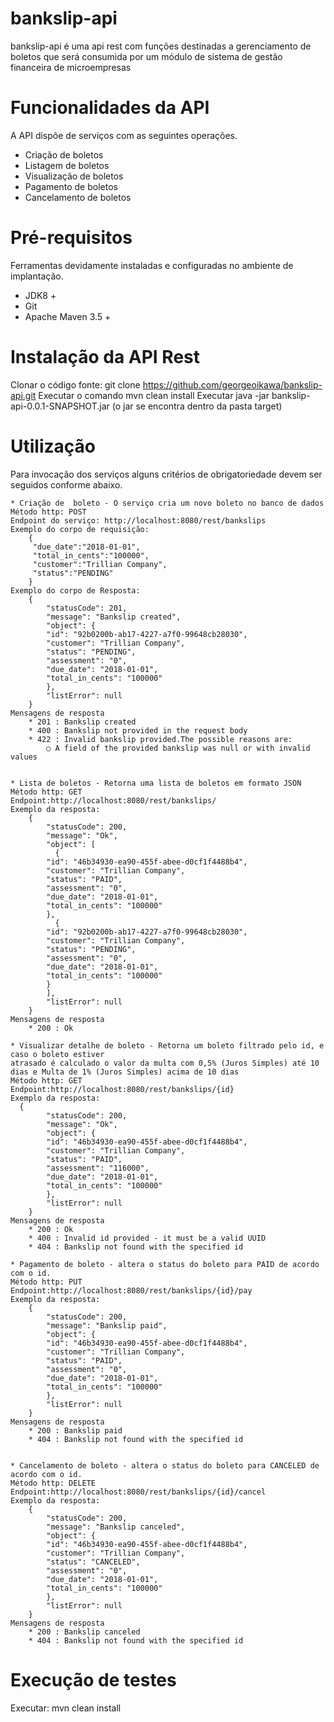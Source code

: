 # bankslip-api
bankslip-api é uma api rest com funções destinadas a gerenciamento de boletos que será consumida por um módulo de sistema de gestão financeira de microempresas

# Funcionalidades da API
A API dispõe de serviços com as seguintes operações.
  * Criação de boletos
  * Listagem de boletos
  * Visualização de boletos
  * Pagamento de boletos
  * Cancelamento de boletos

# Pré-requisitos
Ferramentas devidamente instaladas e configuradas no ambiente de implantação.
  * JDK8 +
  * Git
  * Apache Maven 3.5 + 

# Instalação da API Rest
Clonar o código fonte: git clone https://github.com/georgeoikawa/bankslip-api.git 
Executar o comando mvn clean install
Executar java -jar bankslip-api-0.0.1-SNAPSHOT.jar (o jar se encontra dentro da pasta target)

# Utilização
Para invocação dos serviços alguns critérios de obrigatoriedade devem ser seguidos conforme abaixo.

	* Criação de  boleto - O serviço cria um novo boleto no banco de dados
	Método http: POST
	Endpoint do serviço: http://localhost:8080/rest/bankslips
	Exemplo do corpo de requisição:
		{
		 "due_date":"2018-01-01",
		 "total_in_cents":"100000",
		 "customer":"Trillian Company",
		 "status":"PENDING"
		}
	Exemplo do corpo de Resposta:
		{
			"statusCode": 201,
			"message": "Bankslip created",
			"object": {
			"id": "92b0200b-ab17-4227-a7f0-99648cb28030",
			"customer": "Trillian Company",
			"status": "PENDING",
			"assessment": "0",
			"due_date": "2018-01-01",
			"total_in_cents": "100000"
			},
			"listError": null
		}
	Mensagens de resposta
		* 201 : Bankslip created
		* 400 : Bankslip not provided in the request body
		* 422 : Invalid bankslip provided.The possible reasons are:
			○ A field of the provided bankslip was null or with invalid values
			
			
	* Lista de boletos - Retorna uma lista de boletos em formato JSON
	Método http: GET
	Endpoint:http://localhost:8080/rest/bankslips/
	Exemplo da resposta:
		{
			"statusCode": 200,
			"message": "Ok",
			"object": [
			  {
			"id": "46b34930-ea90-455f-abee-d0cf1f4488b4",
			"customer": "Trillian Company",
			"status": "PAID",
			"assessment": "0",
			"due_date": "2018-01-01",
			"total_in_cents": "100000"
			},
			  {
			"id": "92b0200b-ab17-4227-a7f0-99648cb28030",
			"customer": "Trillian Company",
			"status": "PENDING",
			"assessment": "0",
			"due_date": "2018-01-01",
			"total_in_cents": "100000"
			}
			],
			"listError": null
		}
	Mensagens de resposta
		* 200 : Ok
		
	* Visualizar detalhe de boleto - Retorna um boleto filtrado pelo id, e caso o boleto estiver
	atrasado é calculado o valor da multa com 0,5% (Juros Simples) até 10 dias e Multa de 1% (Juros Simples) acima de 10 dias
	Método http: GET
	Endpoint:http://localhost:8080/rest/bankslips/{id}
	Exemplo da resposta:
	  {
			"statusCode": 200,
			"message": "Ok",
			"object": {
			"id": "46b34930-ea90-455f-abee-d0cf1f4488b4",
			"customer": "Trillian Company",
			"status": "PAID",
			"assessment": "116000",
			"due_date": "2018-01-01",
			"total_in_cents": "100000"
			},
			"listError": null
		}
	Mensagens de resposta
		* 200 : Ok
		* 400 : Invalid id provided - it must be a valid UUID
		* 404 : Bankslip not found with the specified id

	* Pagamento de boleto - altera o status do boleto para PAID de acordo com o id.
	Método http: PUT
	Endpoint:http://localhost:8080/rest/bankslips/{id}/pay
	Exemplo da resposta:
		{
			"statusCode": 200,
			"message": "Bankslip paid",
			"object": {
			"id": "46b34930-ea90-455f-abee-d0cf1f4488b4",
			"customer": "Trillian Company",
			"status": "PAID",
			"assessment": "0",
			"due_date": "2018-01-01",
			"total_in_cents": "100000"
			},
			"listError": null
		}
	Mensagens de resposta
		* 200 : Bankslip paid
		* 404 : Bankslip not found with the specified id
		
	
	* Cancelamento de boleto - altera o status do boleto para CANCELED de acordo com o id.
	Método http: DELETE
	Endpoint:http://localhost:8080/rest/bankslips/{id}/cancel
	Exemplo da resposta:
		{
			"statusCode": 200,
			"message": "Bankslip canceled",
			"object": {
			"id": "46b34930-ea90-455f-abee-d0cf1f4488b4",
			"customer": "Trillian Company",
			"status": "CANCELED",
			"assessment": "0",
			"due_date": "2018-01-01",
			"total_in_cents": "100000"
			},
			"listError": null
		}
	Mensagens de resposta
		* 200 : Bankslip canceled
		* 404 : Bankslip not found with the specified id

		
# Execução de testes
Executar: mvn clean install		
